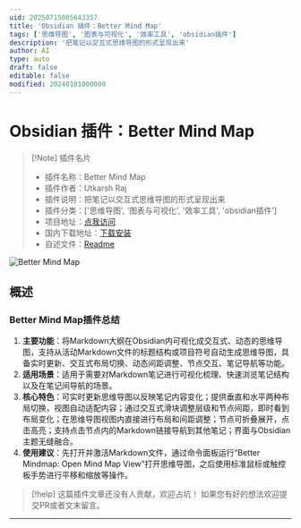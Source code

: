 ```yaml
---
uid: 20250715005643357
title: 'Obsidian 插件：Better Mind Map'
tags: ['思维导图', '图表与可视化', '效率工具', 'obsidian插件']
description: '把笔记以交互式思维导图的形式呈现出来'
author: AI
type: auto
draft: false
editable: false
modified: 20240101000000
---
```


# Obsidian 插件：Better Mind Map

> [!Note] 插件名片
> - 插件名称：Better Mind Map
> - 插件作者：Utkarsh Raj
> - 插件说明：把笔记以交互式思维导图的形式呈现出来
> - 插件分类：['思维导图', '图表与可视化', '效率工具', 'obsidian插件']
> - 项目地址：[点我访问](https://github.com/linem-davton/obsidian-better-mindmap)
> - 国内下载地址：[下载安装](https://pkmer.cn/products/plugin/pluginMarket/?better-mindmap)
> - 自述文件：[Readme](https://ghproxy.net/https://raw.githubusercontent.com/linem-davton/obsidian-better-mindmap/master/README.md)

![Better Mind Map](https://cdn.pkmer.cn/covers/better-mindmap_internal_0.png!pkmer)

## 概述

### Better Mind Map插件总结
1. **主要功能**：将Markdown大纲在Obsidian内可视化成交互式、动态的思维导图，支持从活动Markdown文件的标题结构或项目符号自动生成思维导图，具备实时更新、交互式布局切换、动态间距调整、节点交互、笔记导航等功能。
2. **适用场景**：适用于需要对Markdown笔记进行可视化梳理、快速浏览笔记结构以及在笔记间导航的场景。
3. **核心特色**：可实时更新思维导图以反映笔记内容变化；提供垂直和水平两种布局切换，视图自动适配内容；通过交互式滑块调整层级和节点间距，即时看到布局变化；在思维导图视图内直接进行布局和间距调整；节点可折叠展开，点击高亮；支持点击节点内的Markdown链接导航到其他笔记；界面与Obsidian主题无缝融合。
4. **使用建议**：先打开并激活Markdown文件，通过命令面板运行“Better Mindmap: Open Mind Map View”打开思维导图，之后使用标准鼠标或触控板手势进行平移和缩放等操作。


> [!help] 
> 这篇插件文章还没有人贡献，欢迎占坑！
> 如果您有好的想法欢迎提交PR或者文末留言。
> 

---


